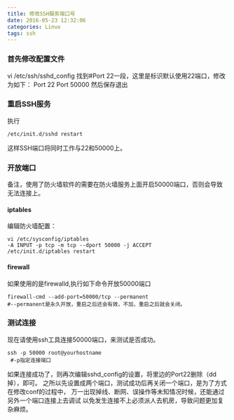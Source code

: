 ```yaml
---
title: 修改SSH服务端口号
date: 2016-05-23 12:32:06
categories: Linux
tags: ssh
---
```


### 首先修改配置文件
vi /etc/ssh/sshd_config
找到#Port 22一段，这里是标识默认使用22端口，修改为如下：
Port 22
Port 50000
然后保存退出
<!-- more -->
### 重启SSH服务
执行
```
/etc/init.d/sshd restart
```
这样SSH端口将同时工作与22和50000上。
<!-- more -->

### 开放端口
备注，使用了防火墙软件的需要在防火墙服务上面开启50000端口，否则会导致无法连接上。
#### iptables
编辑防火墙配置：
``` 
vi /etc/sysconfig/iptables
-A INPUT -p tcp -m tcp --dport 50000 -j ACCEPT
/etc/init.d/iptables restart
```

#### firewall
如果使用的是firewalld,执行如下命令开放50000端口
```
firewall-cmd --add-port=50000/tcp --permanent
#--permanent是永久开放，重启之后还会有效，不加，重启之后就会关闭。
```

### 测试连接
现在请使用ssh工具连接50000端口，来测试是否成功。
```
ssh -p 50000 root@yourhostname
 #-p指定连接端口
```
如果连接成功了，则再次编辑sshd_config的设置，将里边的Port22删除（dd掉），即可。
之所以先设置成两个端口，测试成功后再关闭一个端口，是为了方式在修改conf的过程中，
万一出现掉线、断网、误操作等未知情况时候，还能通过另外一个端口连接上去调试
以免发生连接不上必须派人去机房，导致问题更加复杂麻烦。

